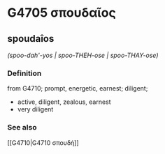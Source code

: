 # G4705 σπουδαῖος

## spoudaîos

_(spoo-dah'-yos | spoo-THEH-ose | spoo-THAY-ose)_

### Definition

from G4710; prompt, energetic, earnest; diligent; 

- active, diligent, zealous, earnest
- very diligent

### See also

[[G4710|G4710 σπουδή]]
